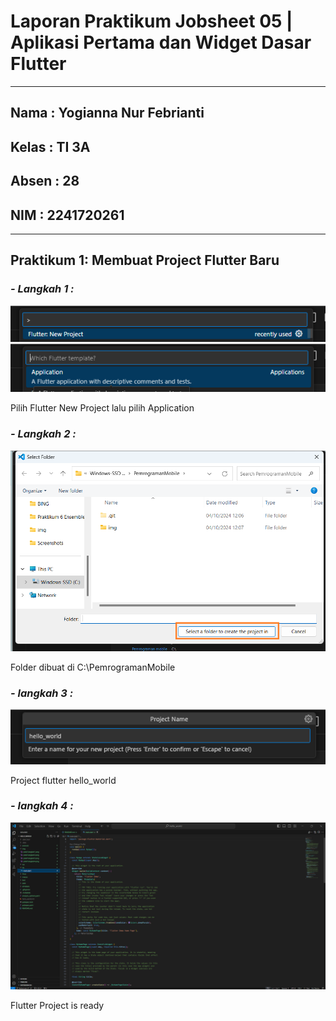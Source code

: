 # **Laporan Praktikum Jobsheet 05 | Aplikasi Pertama dan Widget Dasar Flutter**
---

## Nama  : Yogianna Nur Febrianti
## Kelas : TI 3A
## Absen : 28
## NIM   : 2241720261
---

## Praktikum 1: Membuat Project Flutter Baru

### *- Langkah 1 :*

<img src = img/prak1langkah1.png>

<img src = img/prak1langkah2.png>

Pilih Flutter New Project lalu pilih Application

### *- Langkah 2 :*

<img src = img/prak1langkah3.png>

Folder dibuat di C:\PemrogramanMobile

### *- langkah 3 :*

<img src = img/prak1langkah4.png>

Project flutter hello_world 

### *- langkah 4 :*

<img src = img/prak1langkah5.png>

Flutter Project is ready